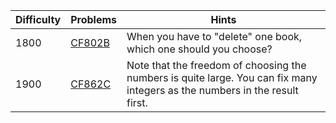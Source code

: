 | Difficulty | Problems | Hints |
| -------- | -------- | -------- |
| 1800 | [CF802B](https://codeforces.com/problemset/problem/802/B) | When you have to "delete" one book, which one should you choose? |
| 1900 | [CF862C](https://codeforces.com/problemset/problem/862/C) | Note that the freedom of choosing the numbers is quite large. You can fix many integers as the numbers in the result first. |